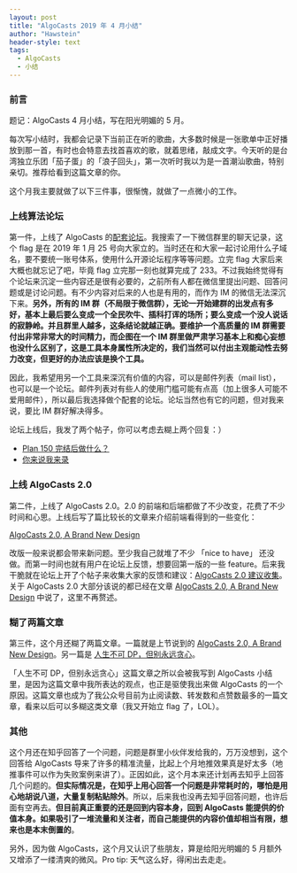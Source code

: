 ```yaml
---
layout: post
title: "AlgoCasts 2019 年 4 月小结"
author: "Hawstein"
header-style: text
tags:
  - AlgoCasts
  - 小结
---
```


### 前言

题记：AlgoCasts 4 月小结，写在阳光明媚的 5 月。

每次写小结时，我都会记录下当前正在听的歌曲，大多数时候是一张歌单中正好播放到那一首，有时也会特意去找首喜欢的歌，就着思绪，敲成文字。今天听的是台湾独立乐团「茄子蛋」的「浪子回头」，第一次听时我以为是一首潮汕歌曲，特别亲切。推荐给看到这篇文章的你。

这个月我主要就做了以下三件事，很惭愧，就做了一点微小的工作。

### 上线算法论坛

第一件，上线了 AlgoCasts 的[配套论坛](https://discuss.algocasts.io/)。我搜索了一下微信群里的聊天记录，这个 flag 是在 2019 年 1 月 25 号向大家立的。当时还在和大家一起讨论用什么子域名，要不要统一账号体系，使用什么开源论坛程序等等问题。立完 flag 大家后来大概也就忘记了吧，毕竟 flag 立完那一刻也就算完成了 233。不过我始终觉得有个论坛来沉淀一些内容还是很有必要的，之前所有人都在微信里提出问题、回答问题或是讨论问题。有不少内容对后来的人也是有用的，而作为 IM 的微信无法深沉下来。**另外，所有的 IM 群（不局限于微信群），无论一开始建群的出发点有多好，基本上最后要么变成一个全民吹牛、插科打诨的场所；要么变成一个没人说话的寂静岭。并且群里人越多，这条结论就越正确。要维护一个高质量的 IM 群需要付出非常非常大的时间精力，而企图在一个 IM 群里做严肃学习基本上和痴心妄想也没什么区别了，这是工具本身属性所决定的，我们当然可以付出主观能动性去努力改变，但更好的办法应该是换个工具。**

因此，我希望用另一个工具来深沉有价值的内容，可以是邮件列表（mail list），也可以是一个论坛。邮件列表对有些人的使用门槛可能有点高（加上很多人可能不爱用邮件），所以最后我选择做个配套的论坛。论坛当然也有它的问题，但对我来说，要比 IM 群好解决得多。

论坛上线后，我发了两个帖子，你可以考虑去糊上两个回复：）

* [Plan 150 完结后做什么？](https://discuss.algocasts.io/t/topic/167)
* [你来说我来录](https://discuss.algocasts.io/t/topic/186)

### 上线 AlgoCasts 2.0

第二件，上线了 AlgoCasts 2.0。2.0 的前端和后端都做了不少改变，花费了不少时间和心思。上线后写了篇比较长的文章来介绍前端看得到的一些变化：

[AlgoCasts 2.0, A Brand New Design](/2019/05/13/algocasts-2-a-brand-new-design/)

改版一般来说都会带来新问题。至少我自己就堆了不少 「nice to have」 还没做。而第一时间也就有用户在论坛上反馈，想要回第一版的一些 feature。后来我干脆就在论坛上开了个帖子来收集大家的反馈和建议：[AlgoCasts 2.0 建议收集](https://discuss.algocasts.io/t/topic/233)。关于 AlgoCasts 2.0 大部分该说的都已经在文章 [AlgoCasts 2.0, A Brand New Design](/2019/05/13/algocasts-2-a-brand-new-design/) 中说了，这里不再赘述。

### 糊了两篇文章

第三件，这个月还糊了两篇文章。一篇就是上节说到的 [AlgoCasts 2.0, A Brand New Design](/2019/05/13/algocasts-2-a-brand-new-design/)。另一篇是 [人生不可 DP，但别永远贪心](/2019/04/24/life-cannot-dp-but-dont-be-always-greedy/)。

「人生不可 DP，但别永远贪心」这篇文章之所以会被我写到 AlgoCasts 小结里，是因为这篇文章中我所表达的观点，也正是驱使我出来做 AlgoCasts 的一个原因。这篇文章也成为了我公众号目前为止阅读数、转发数和点赞数最多的一篇文章，看来以后可以多糊这类文章（我又开始立 flag 了，LOL）。

### 其他

这个月还在知乎回答了一个问题，问题是群里小伙伴发给我的，万万没想到，这个回答给 AlgoCasts 导来了许多的精准流量，比起上个月地推效果真是好太多（地推事件可以作为失败案例来讲了）。正因如此，这个月本来还计划再去知乎上回答几个问题的。**但实际情况是，在知乎上用心回答一个问题是非常耗时的，哪怕是用心地胡说八道，大量复制粘贴除外**。所以，后来我也没再去知乎回答问题，也许后面有空再去。**但目前真正重要的还是回到内容本身，回到 AlgoCasts 能提供的价值本身。如果吸引了一堆流量和关注者，而自己能提供的内容价值却相当有限，想来也是本末倒置的**。

另外，因为做 AlgoCasts，这个月又认识了些朋友，算是给阳光明媚的 5 月额外又增添了一缕清爽的微风。Pro tip: 天气这么好，得闲出去走走。
